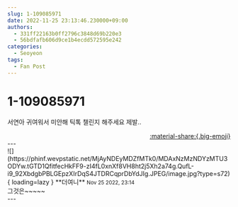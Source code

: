 ```yaml
---
slug: 1-109085971
date: 2022-11-25 23:13:46.230000+09:00
authors:
  - 331ff22163b0ff2796c3848d69b220e3
  - 56bdfafb606d9ce1b4ecdd572595e242
categories:
  - Seoyeon
tags:
  - Fan Post
---
```


# 1-109085971

<div class="post-container" markdown="1">
<div class="content-container md-sidebar__scrollwrap" markdown="1">

서연아 귀여워서 미안해 틱톡 챌린지 해주세요 제발..

</div>
</div>

<div style="text-align: right;" markdown="1">
<a href="https://weverse.io/fromis9/fanpost/1-109085971" style="text-align: right;">:material-share:{.big-emoji}</a>
</div>
---

<div class="comments-container md-sidebar__scrollwrap" markdown="1">
<div class="comment" markdown="1">
<div class='id-container' markdown="1">
![](https://phinf.wevpstatic.net/MjAyNDEyMDZfMTk0/MDAxNzMzNDYzMTU3ODYw.tGTD1QfitfecHkFF9-zI4fL0xnXf8VH8ht2j5Xh2a74g.QufL-i9_92XbdgbPBLGEpzXIrDqS4JTDRCqprDbYdJIg.JPEG/image.jpg?type=s72){ loading=lazy }
**<span class="artist">더여니</span>** <small>Nov 25 2022, 23:14</small><br>
</div>
<div class='comment-body' markdown="1">
그것은~~~~~
</div>
</div>
</div>
---
